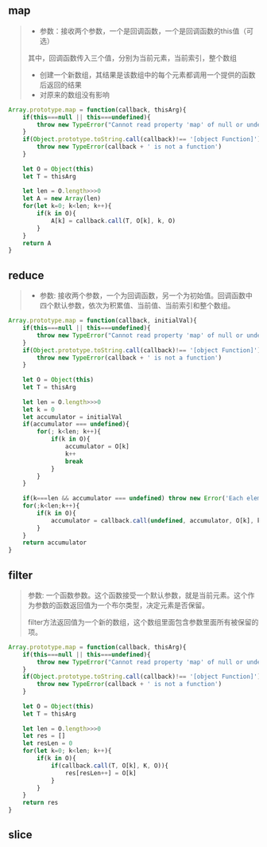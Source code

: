 ## map

> - 参数：接收两个参数，一个是回调函数，一个是回调函数的this值（可选）
>
> 其中，回调函数传入三个值，分别为当前元素，当前索引，整个数组
>
> - 创建一个新数组，其结果是该数组中的每个元素都调用一个提供的函数后返回的结果
> - 对原来的数组没有影响

```js
Array.prototype.map = function(callback, thisArg){
    if(this===null || this===undefined){
        throw new TypeError("Cannot read property 'map' of null or undefind")
    }
    if(Object.prototype.toString.call(callback)!== '[object Function]'){
        throw new TypeError(callback + ' is not a function')
    }
    
    let O = Object(this)
    let T = thisArg
    
    let len = O.length>>>0
    let A = new Array(len)
    for(let k=0; k<len; k++){
        if(k in O){
            A[k] = callback.call(T, O[k], k, O)
        }
    }
    return A
}
```

## reduce

> - 参数: 接收两个参数，一个为回调函数，另一个为初始值。回调函数中四个默认参数，依次为积累值、当前值、当前索引和整个数组。

```js
Array.prototype.map = function(callback, initialVal){
    if(this===null || this===undefined){
        throw new TypeError("Cannot read property 'map' of null or undefind")
    }
    if(Object.prototype.toString.call(callback)!== '[object Function]'){
        throw new TypeError(callback + ' is not a function')
    }
    
    let O = Object(this)
    let T = thisArg
    
    let len = O.length>>>0
	let k = 0
    let accumulator = initialVal
    if(accumulator === undefined){
        for(; k<len; k++){
            if(k in O){
                accumulator = O[k]
                k++
                break
            }
        }
    }
	
    if(k===len && accumulator === undefined) throw new Error('Each element of the array is empty')
    for(;k<len;k++){
        if(k in O){
            accumulator = callback.call(undefined, accumulator, O[k], k, O)
        }
    }
    return accumulator
}
```



## filter

> 参数: 一个函数参数。这个函数接受一个默认参数，就是当前元素。这个作为参数的函数返回值为一个布尔类型，决定元素是否保留。
>
> filter方法返回值为一个新的数组，这个数组里面包含参数里面所有被保留的项。

```js
Array.prototype.map = function(callback, thisArg){
    if(this===null || this===undefined){
        throw new TypeError("Cannot read property 'map' of null or undefind")
    }
    if(Object.prototype.toString.call(callback)!== '[object Function]'){
        throw new TypeError(callback + ' is not a function')
    }
    
    let O = Object(this)
    let T = thisArg
    
    let len = O.length>>>0
    let res = []
    let resLen = 0
    for(let k=0; k<len; k++){
        if(k in O){
            if(callback.call(T, O[k], K, O)){
                res[resLen++] = O[k]
            }
        }
    }
    return res
}
```



## slice

